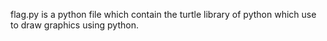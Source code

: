 flag.py is a python file which contain the turtle library of python which use to draw graphics using python.
